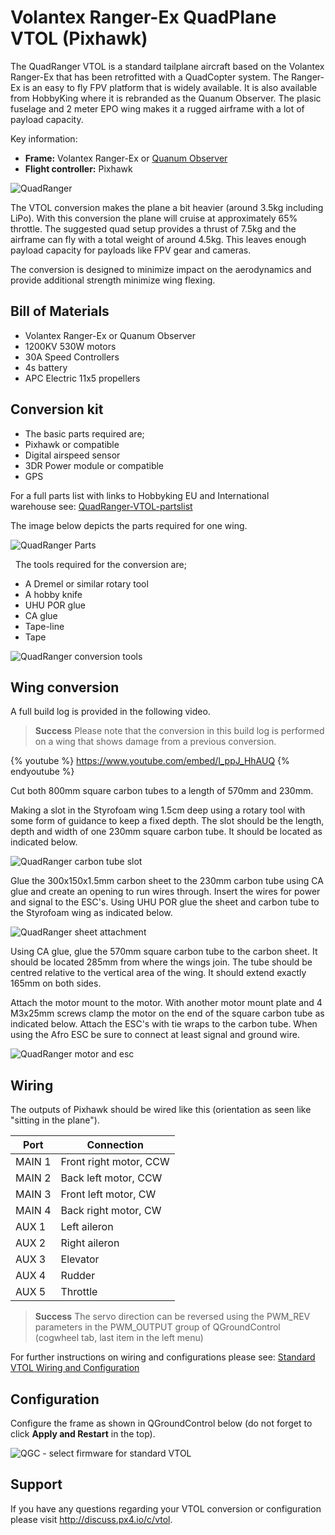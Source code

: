 # Volantex Ranger-Ex QuadPlane VTOL (Pixhawk)

The QuadRanger VTOL is a standard tailplane aircraft based on the Volantex Ranger-Ex that has been retrofitted with a QuadCopter system. The Ranger-Ex is an easy to fly FPV platform that is widely available. It is also available from HobbyKing where it is rebranded as the Quanum Observer. The plasic fuselage and 2 meter EPO wing makes it a rugged airframe with a lot of payload capacity.

Key information:

- **Frame:** Volantex Ranger-Ex or  [Quanum Observer]()
- **Flight controller:** Pixhawk

![QuadRanger](../../images/quadranger_vtol_complete_build.jpg)

The VTOL conversion makes the plane a bit heavier (around 3.5kg including LiPo). With this conversion the plane will cruise at approximately 65% throttle. The suggested quad setup provides a thrust of 7.5kg and the airframe can fly with a total weight of around 4.5kg. This leaves enough payload capacity for payloads like FPV gear and cameras.

The conversion is designed to minimize impact on the aerodynamics and provide additional strength minimize wing flexing.


## Bill of Materials

- Volantex Ranger-Ex or Quanum Observer
- 1200KV 530W motors
- 30A Speed Controllers
- 4s battery
- APC Electric 11x5 propellers

## Conversion kit

-   The basic parts required are;
-   Pixhawk or compatible
-   Digital airspeed sensor
-   3DR Power module or compatible
-   GPS

For a full parts list with links to Hobbyking EU and International warehouse see:
[QuadRanger-VTOL-partslist](http://px4.io/wp-content/uploads/2016/01/QuadRanger-VTOL-partslist-1.xlsx)

The image below depicts the parts required for one wing.

![QuadRanger Parts](../../images/quadranger_vtol_parts_for_one_wing.jpg)

 
The tools required for the conversion are;

-   A Dremel or similar rotary tool
-   A hobby knife
-   UHU POR glue
-   CA glue
-   Tape-line
-   Tape

![QuadRanger conversion tools](../../images/quadranger_vtol_conversion_tools.jpg)

## Wing conversion

A full build log is provided in the following video.

> **Success** Please note that the conversion in this build
  log is performed on a wing that shows damage from a previous conversion. 
  
{% youtube %}
https://www.youtube.com/embed/l_ppJ_HhAUQ
{% endyoutube %}

Cut both 800mm square carbon tubes to a length of 570mm and 230mm.

Making a slot in the Styrofoam wing 1.5cm deep using a rotary tool with
some form of guidance to keep a fixed depth. The slot should be the
length, depth and width of one 230mm square carbon tube. It should be
located as indicated below.

![QuadRanger carbon tube slot](../../images/quadranger_vtol_carbon_tube_slot.jpg)

Glue the 300x150x1.5mm carbon sheet to the 230mm carbon tube using CA
glue and create an opening to run wires through. Insert the wires for
power and signal to the ESC's. Using UHU POR glue the sheet and carbon
tube to the Styrofoam wing as indicated below.

![QuadRanger sheet attachment](../../images/quadranger_vtol_sheet_attachment.jpg)

Using CA glue, glue the 570mm square carbon tube to the carbon sheet. It
should be located 285mm from where the wings join. The tube should be
centred relative to the vertical area of the wing. It should extend
exactly 165mm on both sides.

Attach the motor mount to the motor. With another motor mount plate and
4 M3x25mm screws clamp the motor on the end of the square carbon tube as
indicated below. Attach the ESC's with tie wraps to the carbon tube.
When using the Afro ESC be sure to connect at least signal and ground
wire.

![QuadRanger motor and esc](../../images/quadranger_vtol_motor_and_esc.jpg)

## Wiring 

The outputs of Pixhawk should be wired like this (orientation as seen
like "sitting in the plane").

Port | Connection
--- | ---
MAIN 1   | Front right motor, CCW
MAIN 2   | Back left motor, CCW
MAIN 3   | Front left motor, CW
MAIN 4   | Back right motor, CW
AUX  1   | Left aileron
AUX  2   | Right aileron 
AUX  3   | Elevator
AUX  4   | Rudder
AUX  5   | Throttle


> **Success** The servo direction can be reversed using the
  PWM\_REV parameters in the PWM\_OUTPUT group of QGroundControl (cogwheel
  tab, last item in the left menu)
  
For further instructions on wiring and configurations please see: 
[Standard VTOL Wiring and Configuration](../config/standard_configuration_vtol_quad.md)


## Configuration

Configure the frame as shown in QGroundControl below (do not forget to
click **Apply and Restart** in the top).

![QGC - select firmware for standard VTOL](../../images/qgc_firmware_standard_vtol_fun_cub_quad.png)


## Support

If you have any questions regarding your VTOL conversion or configuration please visit <http://discuss.px4.io/c/vtol>.

 

